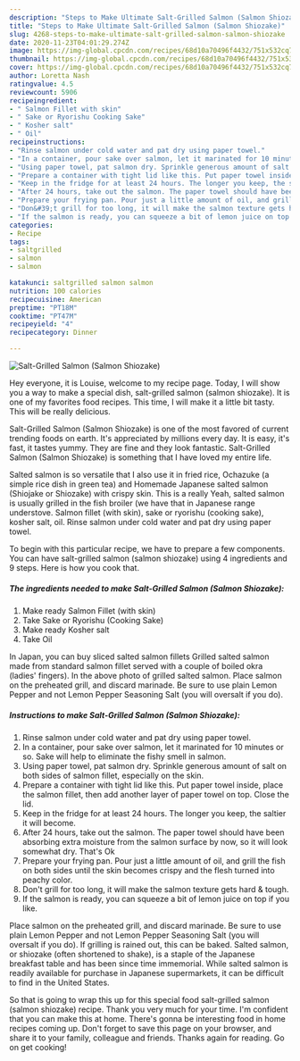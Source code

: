 ```yaml
---
description: "Steps to Make Ultimate Salt-Grilled Salmon (Salmon Shiozake)"
title: "Steps to Make Ultimate Salt-Grilled Salmon (Salmon Shiozake)"
slug: 4268-steps-to-make-ultimate-salt-grilled-salmon-salmon-shiozake
date: 2020-11-23T04:01:29.274Z
image: https://img-global.cpcdn.com/recipes/68d10a70496f4432/751x532cq70/salt-grilled-salmon-salmon-shiozake-recipe-main-photo.jpg
thumbnail: https://img-global.cpcdn.com/recipes/68d10a70496f4432/751x532cq70/salt-grilled-salmon-salmon-shiozake-recipe-main-photo.jpg
cover: https://img-global.cpcdn.com/recipes/68d10a70496f4432/751x532cq70/salt-grilled-salmon-salmon-shiozake-recipe-main-photo.jpg
author: Loretta Nash
ratingvalue: 4.5
reviewcount: 5906
recipeingredient:
- " Salmon Fillet with skin"
- " Sake or Ryorishu Cooking Sake"
- " Kosher salt"
- " Oil"
recipeinstructions:
- "Rinse salmon under cold water and pat dry using paper towel."
- "In a container, pour sake over salmon, let it marinated for 10 minutes or so. Sake will help to eliminate the fishy smell in salmon."
- "Using paper towel, pat salmon dry. Sprinkle generous amount of salt on both sides of salmon fillet, especially on the skin."
- "Prepare a container with tight lid like this. Put paper towel inside, place the salmon fillet, then add another layer of paper towel on top. Close the lid."
- "Keep in the fridge for at least 24 hours. The longer you keep, the saltier it will become."
- "After 24 hours, take out the salmon. The paper towel should have been absorbing extra moisture from the salmon surface by now, so it will look somewhat dry. That&#39;s Ok"
- "Prepare your frying pan. Pour just a little amount of oil, and grill the fish on both sides until the skin becomes crispy and the flesh turned into peachy color."
- "Don&#39;t grill for too long, it will make the salmon texture gets hard &amp; tough."
- "If the salmon is ready, you can squeeze a bit of lemon juice on top if you like."
categories:
- Recipe
tags:
- saltgrilled
- salmon
- salmon

katakunci: saltgrilled salmon salmon 
nutrition: 100 calories
recipecuisine: American
preptime: "PT18M"
cooktime: "PT47M"
recipeyield: "4"
recipecategory: Dinner

---
```



![Salt-Grilled Salmon (Salmon Shiozake)](https://img-global.cpcdn.com/recipes/68d10a70496f4432/751x532cq70/salt-grilled-salmon-salmon-shiozake-recipe-main-photo.jpg)

Hey everyone, it is Louise, welcome to my recipe page. Today, I will show you a way to make a special dish, salt-grilled salmon (salmon shiozake). It is one of my favorites food recipes. This time, I will make it a little bit tasty. This will be really delicious.

Salt-Grilled Salmon (Salmon Shiozake) is one of the most favored of current trending foods on earth. It's appreciated by millions every day. It is easy, it's fast, it tastes yummy. They are fine and they look fantastic. Salt-Grilled Salmon (Salmon Shiozake) is something that I have loved my entire life.

Salted salmon is so versatile that I also use it in fried rice, Ochazuke (a simple rice dish in green tea) and Homemade Japanese salted salmon (Shiojake or Shiozake) with crispy skin. This is a really Yeah, salted salmon is usually grilled in the fish broiler (we have that in Japanese range understove. Salmon fillet (with skin), sake or ryorishu (cooking sake), kosher salt, oil. Rinse salmon under cold water and pat dry using paper towel.


To begin with this particular recipe, we have to prepare a few components. You can have salt-grilled salmon (salmon shiozake) using 4 ingredients and 9 steps. Here is how you cook that.

<!--inarticleads1-->

##### The ingredients needed to make Salt-Grilled Salmon (Salmon Shiozake):

1. Make ready  Salmon Fillet (with skin)
1. Take  Sake or Ryorishu (Cooking Sake)
1. Make ready  Kosher salt
1. Take  Oil


In Japan, you can buy sliced salted salmon fillets Grilled salted salmon made from standard salmon fillet served with a couple of boiled okra (ladies&#39; fingers). In the above photo of grilled salted salmon. Place salmon on the preheated grill, and discard marinade. Be sure to use plain Lemon Pepper and not Lemon Pepper Seasoning Salt (you will oversalt if you do). 

<!--inarticleads2-->

##### Instructions to make Salt-Grilled Salmon (Salmon Shiozake):

1. Rinse salmon under cold water and pat dry using paper towel.
1. In a container, pour sake over salmon, let it marinated for 10 minutes or so. Sake will help to eliminate the fishy smell in salmon.
1. Using paper towel, pat salmon dry. Sprinkle generous amount of salt on both sides of salmon fillet, especially on the skin.
1. Prepare a container with tight lid like this. Put paper towel inside, place the salmon fillet, then add another layer of paper towel on top. Close the lid.
1. Keep in the fridge for at least 24 hours. The longer you keep, the saltier it will become.
1. After 24 hours, take out the salmon. The paper towel should have been absorbing extra moisture from the salmon surface by now, so it will look somewhat dry. That&#39;s Ok
1. Prepare your frying pan. Pour just a little amount of oil, and grill the fish on both sides until the skin becomes crispy and the flesh turned into peachy color.
1. Don&#39;t grill for too long, it will make the salmon texture gets hard &amp; tough.
1. If the salmon is ready, you can squeeze a bit of lemon juice on top if you like.


Place salmon on the preheated grill, and discard marinade. Be sure to use plain Lemon Pepper and not Lemon Pepper Seasoning Salt (you will oversalt if you do). If grilling is rained out, this can be baked. Salted salmon, or shiozake (often shortened to shake), is a staple of the Japanese breakfast table and has been since time immemorial. While salted salmon is readily available for purchase in Japanese supermarkets, it can be difficult to find in the United States. 

So that is going to wrap this up for this special food salt-grilled salmon (salmon shiozake) recipe. Thank you very much for your time. I'm confident that you can make this at home. There's gonna be interesting food in home recipes coming up. Don't forget to save this page on your browser, and share it to your family, colleague and friends. Thanks again for reading. Go on get cooking!
